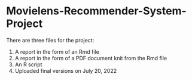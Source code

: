 # Movielens-Recommender-System-Project
There are three files for the project:
1. A report in the form of an Rmd file
2. A report in the form of a PDF document knit from the Rmd file
3. An R script 
4. Uploaded final versions on July 20, 2022
